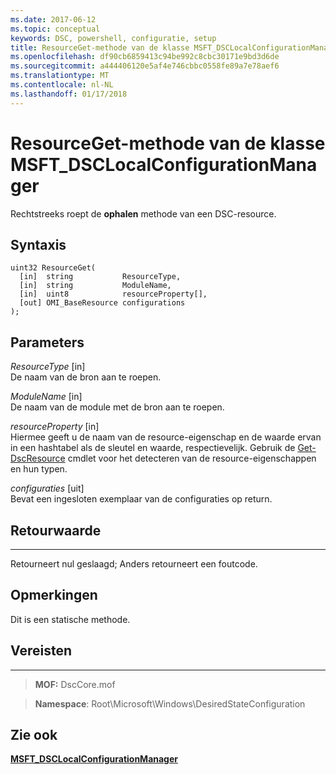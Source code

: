 ```yaml
---
ms.date: 2017-06-12
ms.topic: conceptual
keywords: DSC, powershell, configuratie, setup
title: ResourceGet-methode van de klasse MSFT_DSCLocalConfigurationManager
ms.openlocfilehash: df90cb6859413c94be992c8cbc30171e9bd3d6de
ms.sourcegitcommit: a444406120e5af4e746cbbc0558fe89a7e78aef6
ms.translationtype: MT
ms.contentlocale: nl-NL
ms.lasthandoff: 01/17/2018
---
```

# <a name="resourceget-method-of-the-msftdsclocalconfigurationmanager-class"></a>ResourceGet-methode van de klasse MSFT_DSCLocalConfigurationManager

Rechtstreeks roept de **ophalen** methode van een DSC-resource.

<a name="syntax"></a>Syntaxis
------

```mof
uint32 ResourceGet(
  [in]  string           ResourceType,
  [in]  string           ModuleName,
  [in]  uint8            resourceProperty[],
  [out] OMI_BaseResource configurations
);
```

<a name="parameters"></a>Parameters
----------

*ResourceType* \[in\]  
De naam van de bron aan te roepen.

*ModuleName* \[in\]  
De naam van de module met de bron aan te roepen.

*resourceProperty* \[in\]  
Hiermee geeft u de naam van de resource-eigenschap en de waarde ervan in een hashtabel als de sleutel en waarde, respectievelijk. Gebruik de [Get-DscResource](https://technet.microsoft.com/en-us/library/dn521625.aspx) cmdlet voor het detecteren van de resource-eigenschappen en hun typen.

*configuraties* \[uit\]  
Bevat een ingesloten exemplaar van de configuraties op return.

## <a name="return-value"></a>Retourwaarde
------------

Retourneert nul geslaagd; Anders retourneert een foutcode.

## <a name="remarks"></a>Opmerkingen

Dit is een statische methode.

## <a name="requirements"></a>Vereisten
------------
>**MOF:** DscCore.mof

>**Namespace**: Root\Microsoft\Windows\DesiredStateConfiguration


## <a name="see-also"></a>Zie ook


[**MSFT_DSCLocalConfigurationManager**](msft-dsclocalconfigurationmanager.md)


 

 



